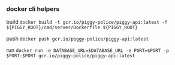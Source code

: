 ### docker cli helpers 

build `docker build -t gcr.io/piggy-police/piggy-api:latest -f ${PIGGY_ROOT}/cmd/server/Dockerfile ${PIGGY_ROOT}`

push `docker push gcr.io/piggy-police/piggy-api:latest`

run `docker run -e DATABASE_URL=$DATABASE_URL -e PORT=$PORT -p $PORT:$PORT gcr.io/piggy-police/piggy-api:latest`